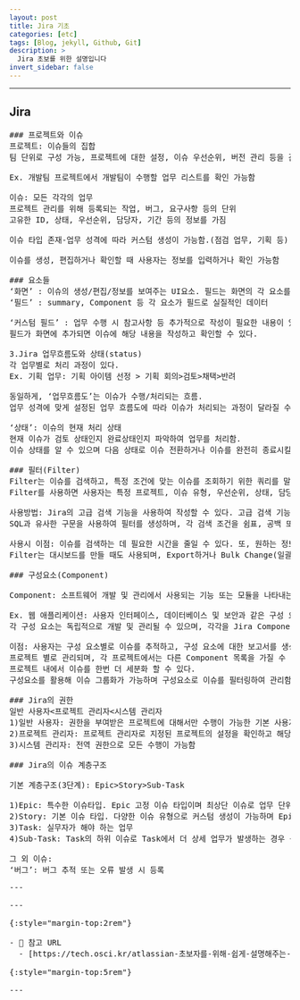 ```yaml
---
layout: post
title: Jira 기초
categories: [etc]
tags: [Blog, jekyll, Github, Git]
description: >
  Jira 초보를 위한 설명입니다
invert_sidebar: false
---
```


---

## Jira
<pre>
### 프로젝트와 이슈
프로젝트: 이슈들의 집합
팀 단위로 구성 가능, 프로젝트에 대한 설정, 이슈 우선순위, 버전 관리 등을 관리함

Ex. 개발팀 프로젝트에서 개발팀이 수행할 업무 리스트를 확인 가능함

이슈: 모든 각각의 업무
프로젝트 관리를 위해 등록되는 작업, 버그, 요구사항 등의 단위
고유한 ID, 상태, 우선순위, 담당자, 기간 등의 정보를 가짐

이슈 타입 존재-업무 성격에 따라 커스텀 생성이 가능함.(점검 업무, 기획 등)

이슈를 생성, 편집하거나 확인할 때 사용자는 정보를 입력하거나 확인 가능함

### 요소들
‘화면’ : 이슈의 생성/편집/정보를 보여주는 UI요소. 필드는 화면의 각 요소를 의미함
‘필드’ : summary, Component 등 각 요소가 필드로 실질적인 데이터

‘커스텀 필드’ : 업무 수행 시 참고사항 등 추가적으로 작성이 필요한 내용이 있을 때, 프로젝트 설정에 추가함
필드가 화면에 추가되면 이슈에 해당 내용을 작성하고 확인할 수 있다.

3.Jira 업무흐름도와 상태(status)
각 업무별로 처리 과정이 있다.
Ex. 기획 업무: 기획 아이템 선정 > 기획 회의>검토>채택>반려

동일하게, ‘업무흐름도’는 이슈가 수행/처리되는 흐름.
업무 성격에 맞게 설정된 업무 흐름도에 따라 이슈가 처리되는 과정이 달라질 수 있다.

‘상태’: 이슈의 현재 처리 상태
현재 이슈가 검토 상태인지 완료상태인지 파악하여 업무를 처리함.
이슈 상태를 알 수 있으며 다음 상태로 이슈 전환하거나 이슈를 완전히 종료시킬 수 있다.

### 필터(Filter)
Filter는 이슈를 검색하고, 특정 조건에 맞는 이슈를 조회하기 위한 쿼리를 말함.
Filter를 사용하면 사용자는 특정 프로젝트, 이슈 유형, 우선순위, 상태, 담당자 등 다양한 조건을 이용해 원하는 이슈를 검색할 수 있다.

사용방법: Jira의 고급 검색 기능을 사용하여 작성할 수 있다. 고급 검색 기능을 사용하면 여러개의 조건을 결합하여 검색 조건을 지정할 수 있다.
SQL과 유사한 구문을 사용하여 필터를 생성하며, 각 검색 조건을 쉼표, 공백 또는 AND, OR 등의 논리 연산자로 구분함

사용시 이점: 이슈를 검색하는 데 필요한 시간을 줄일 수 있다. 또, 원하는 정보를 더 빠르고 정확하게 얻을 수 있다. 
Filter는 대시보드를 만들 때도 사용되며, Export하거나 Bulk Change(일괄 변경) 등이 가능하다. 

### 구성요소(Component)

Component: 소프트웨어 개발 및 관리에서 사용되는 기능 또는 모듈을 나타내는 데 사용됨

Ex. 웹 애플리케이션: 사용자 인터페이스, 데이터베이스 및 보안과 같은 구성 요소가 있다. 
각 구성 요소는 독립적으로 개발 및 관리될 수 있으며, 각각을 Jira Component로 나타낼 수 있다.

이점: 사용자는 구성 요소별로 이슈를 추적하고, 구성 요소에 대한 보고서를 생성하고, 구성 요소별로 이슈를 필터링하여 검색할 수 있다. 
프로젝트 별로 관리되며, 각 프로젝트에서는 다른 Component 목록을 가질 수 있다.
프로젝트 내에서 이슈를 한번 더 세분화 할 수 있다.
구성요소를 활용해 이슈 그룹화가 가능하며 구성요소로 이슈를 필터링하여 관리함

### Jira의 권한
일반 사용자<프로젝트 관리자<시스템 관리자
1)일반 사용자: 권한을 부여받은 프로젝트에 대해서만 수행이 가능한 기본 사용자
2)프로젝트 관리자: 프로젝트 관리자로 지정된 프로젝트의 설정을 확인하고 해당 프로젝트의 설정을 일정 부분 수정이 가능함
3)시스템 관리자: 전역 권한으로 모든 수행이 가능함

### Jira의 이슈 계층구조

기본 계층구조(3단계): Epic>Story>Sub-Task

1)Epic: 특수한 이슈타입. Epic 고정 이슈 타입이며 최상단 이슈로 업무 단위별로 구성 가능함
2)Story: 기본 이슈 타입. 다양한 이슈 유형으로 커스텀 생성이 가능하며 Epic 하위에 속할 수 있다.
3)Task: 실무자가 해야 하는 업무
4)Sub-Task: Task의 하위 이슈로 Task에서 더 상세 업무가 발생하는 경우 생성하여 사용함. Story 이슈 유형에 속하며, 마찬가지로 커스텀 이슈 유형 생성이 가능하다.

그 외 이슈: 
‘버그’: 버그 추적 또는 오류 발생 시 등록
<pre>
---

---

{:style="margin-top:2rem"}

- 🔗 참고 URL
  - [https://tech.osci.kr/atlassian-초보자를-위해-쉽게-설명해주는-jira지라/](https://tech.osci.kr/atlassian-초보자를-위해-쉽게-설명해주는-jira지라/)

{:style="margin-top:5rem"}

---